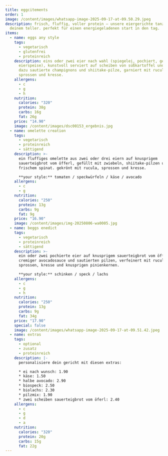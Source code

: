 ```yaml
---
title: eggcitements
order: 1
image: /content/images/whatsapp-image-2025-09-17-at-09.50.29.jpeg
description: frisch, fluffig, voller protein – unsere eiergerichte tanzen auf
  deinem teller. perfekt für einen energiegeladenen start in den tag.
items:
  - name: eggs any style
    tags:
      - vegetarisch
      - glutenfrei
      - proteinreich
    description: eins oder zwei eier nach wahl (spiegelei, pochiert, gekocht oder
      eierspeise), kunstvoll serviert auf scheiben von süßkartoffel und avocado.
      dazu sautierte champignons und shiitake-pilze, garniert mit rucula,
      sprossen und kresse.
    allergens:
      - c
      - g
      - h
    nutrition:
      calories: "320"
      protein: 38g
      carbs: 16g
      fat: 26g
    price: "14.90"
    image: /content/images/dsc00153_ergebnis.jpg
  - name: omelette creation
    tags:
      - vegetarisch
      - proteinreich
      - sättigend
    description: >-
      ein fluffiges omelette aus zwei oder drei eiern auf knusprigem
      sauerteigbrot vom öfferl, gefüllt mit zwiebeln, shiitake-pilzen und
      frischem spinat. gekrönt mit rucula, sprossen und kresse.

      **your style:** tomaten / speckwürfeln / käse / avocado
    allergens:
      - c
      - g
    nutrition:
      calories: "250"
      protein: 13g
      carbs: 9g
      fat: 9g
    price: "16.90"
    image: /content/images/img-20250806-wa0005.jpg
  - name: beggs enedict
    tags:
      - vegetarisch
      - proteinreich
      - sättigend
    description: >-
      ein oder zwei pochierte eier auf knusprigem sauerteigbrot vom öfferl, mit
      cremiger avocadosauce und sautierten pilzen, verfeinert mit rucula,
      sprossen, kresse und knusprigen pinienkernen.

      **your style:** schinken / speck / lachs
    allergens:
      - c
      - g
      - h
    nutrition:
      calories: "250"
      protein: 13g
      carbs: 9g
      fat: 34g
    price: "17.90"
    special: false
    image: /content/images/whatsapp-image-2025-09-17-at-09.51.42.jpeg
  - name: extras
    tags:
      - optional
      - zusatz
      - proteinreich
    description: |-
      personalisiere dein gericht mit diesen extras:

      * ei nach wunsch: 1.90
      * käse: 1.50
      * halbe avocado: 2.90
      * biospeck: 2.50
      * biolachs: 2.30
      * pilzmix: 1.90
      * zwei scheiben sauerteigbrot vom öferl: 2.40
    allergens:
      - c
      - g
      - d
      - a
    nutrition:
      calories: "320"
      protein: 20g
      carbs: 15g
      fat: 22g
---
```

